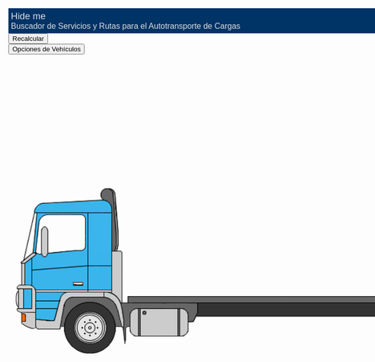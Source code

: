 <div style="background-color:#003366;width:800px;height:40px;padding: 5px;">
		<span style="color:Gainsboro; font-family: arial,helvetica,sans-serif;font-size: 14pt;">Hide me</span></br>
		<span style="color:Gainsboro; font-family: arial,helvetica,sans-serif;font-size: 12pt;">Buscador de Servicios y Rutas para el Autotransporte de Cargas</span>
		<img src="https://github.com/djGIS/distribucionCargas/blob/gh-pages/images/chasisDelante.png">
	</div>
	
<div id="cargaAppMenu" class="navbar"></div>
<button onclick="tratarOpMenu(this)" class="dropbtn" value="recalcular">Recalcular</button>
<div id="menuVehiculos" class="dropdown">
	<button onclick="tratarOpMenu(this)" class="dropbtn" value="vehiculos">Opciones de Vehículos</button>
	<div id="dropdownVehiculos" class="dropdown-content"></div>
</div>
	
<div id="Diagrama" style="position: relative; height: 450px; width: 100%;"></div>

<script>
	window.addEventListener("load", inicializarMenu);
	window.addEventListener("load", inicializarVeh(tiposVeh[0]));
</script> 

<script type="text/javascript" src="https://raw.githubusercontent.com/djGIS/distribucionCargas/gh-pages/javascripts/configVeh.js"></script>
<script type="text/javascript" src="https://raw.githubusercontent.com/djGIS/distribucionCargas/gh-pages/javascripts/calculadorDistribCargas.js"></script>

<script type="text/javascript"
        src="https://www.google.com/jsapi?autoload={
			'modules':[{
            'name':'visualization',
            'version':'1',
            'packages':['corechart']
        }]
    }">
</script>
